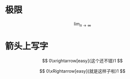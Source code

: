 # 极限

$$
\displaystyle\lim_{n \to \infty}
$$
# 箭头上写字

$$
0\xrightarrow[easy]{这个还不错}1
$$

$$
0\xRightarrow[easy]{就是这样子啦}1
$$

